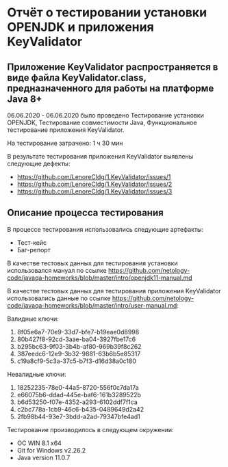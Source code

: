 # Отчёт о тестировании установки OPENJDK и приложения KeyValidator

## Приложение KeyValidator распространяется в виде файла KeyValidator.class, предназначенного для работы на платформе Java 8+

06.06.2020 - 06.06.2020 было проведено Тестирование установки OPENJDK,  Тестирование совместимости Java, Функциональное тестирование приложения KeyValidator.

На тестирование затрачено: 1 ч 30 мин

В результате тестирования приложения KeyValidator выявлены следующие дефекты:
* https://github.com/LenoreCldg/1.KeyValidator/issues/1
* https://github.com/LenoreCldg/1.KeyValidator/issues/2
* https://github.com/LenoreCldg/1.KeyValidator/issues/3

## Описание процесса тестирования

В процессе тестирования использовались следующие артефакты:
* Тест-кейс
* Баг-репорт

В качестве тестовых данных для тестирования установки использовался мануал по ссылке https://github.com/netology-code/javaqa-homeworks/blob/master/intro/openjdk11-manual.md

В качестве тестовых данных для тестирования приложения KeyValidator использовались данные по ссылке https://github.com/netology-code/javaqa-homeworks/blob/master/intro/user-manual.md:

Валидные ключи:

1. 8f05e6a7-70e9-33d7-bfe7-b19eae0d8998
2. 80b427f8-92cd-3aae-ba04-3927fbe17c6
3. b295bc63-9f03-3b4b-af80-969b39f8c262
4. 387eedc6-12e9-3b32-9881-63b6b5e85317
5. c19a8cf9-5c3a-37c5-b7f3-d16d38a0c180


Невалидные ключи:

1. 18252235-78e0-44a5-8720-556f0c7da17a
2. e66075b6-ddad-445e-baf6-161b3289522b
3. b6d53250-f07e-4352-a293-6102ddf7f1ca
4. c2bc778a-1cb9-46c6-b435-0489649d2a42
5. 2fb98b44-93e7-3bdd-a2ad-79347bfe4ad1

Тестирование производилось в следующем окружении:
* ОС WIN 8.1 x64
* Git for Windows v2.26.2
* Java version 11.0.7
